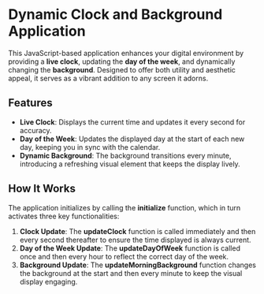 # **Dynamic Clock and Background Application**

This JavaScript-based application enhances your digital environment by providing a **live clock**, updating the **day of the week**, and dynamically changing the **background**. Designed to offer both utility and aesthetic appeal, it serves as a vibrant addition to any screen it adorns.

## **Features**

- **Live Clock**: Displays the current time and updates it every second for accuracy.
- **Day of the Week**: Updates the displayed day at the start of each new day, keeping you in sync with the calendar.
- **Dynamic Background**: The background transitions every minute, introducing a refreshing visual element that keeps the display lively.

## **How It Works**

The application initializes by calling the **initialize** function, which in turn activates three key functionalities:

1. **Clock Update**: The **updateClock** function is called immediately and then every second thereafter to ensure the time displayed is always current.
2. **Day of the Week Update**: The **updateDayOfWeek** function is called once and then every hour to reflect the correct day of the week.
3. **Background Update**: The **updateMorningBackground** function changes the background at the start and then every minute to keep the visual display engaging.
